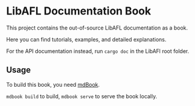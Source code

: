 # LibAFL Documentation Book

This project contains the out-of-source LibAFL documentation as a book.

Here you can find tutorials, examples, and detailed explanations.

For the API documentation instead, run `cargo doc` in the LibAFl root folder.

## Usage

To build this book, you need [mdBook](https://github.com/rust-lang/mdBook).

`mdbook build` to build, `mdbook serve` to serve the book locally.
